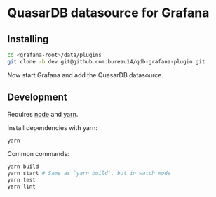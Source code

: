 QuasarDB datasource for Grafana
===============================

Installing
----------

```sh
cd <grafana-root>/data/plugins
git clone -b dev git@github.com:bureau14/qdb-grafana-plugin.git
```

Now start Grafana and add the QuasarDB datasource.

Development
-----------

Requires [node](https://nodejs.org/en/) and [yarn](https://yarnpkg.com/en/).

Install dependencies with yarn:

```sh
yarn
```

Common commands:

```sh
yarn build
yarn start # Same as `yarn build`, but in watch mode
yarn test
yarn lint
```

